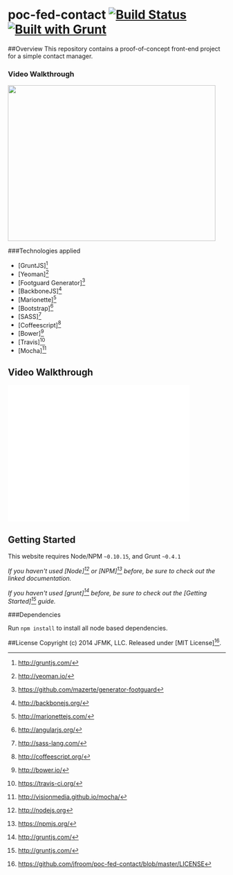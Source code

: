 # poc-fed-contact [![Build Status](https://travis-ci.org/jfroom/poc-fed-contact.png)](https://travis-ci.org/jfroom/poc-fed-contact) [![Built with Grunt](https://cdn.gruntjs.com/builtwith.png)](http://gruntjs.com/)

##Overview
This repository contains a proof-of-concept front-end project for a simple contact manager.

### Video Walkthrough
<a href="]http://www.youtube.com/watch?v=xme0Spegh2o"><img src="http://img.youtube.com/vi/xme0Spegh2o/hqdefault.jpg" width="480" height="360"/></a>

###Technologies applied
- [GruntJS][^grunt]
- [Yeoman][^yeoman]
- [Footguard Generator][^footguard]
- [BackboneJS][^backbone]
- [Marionette][^marionette]
- [Bootstrap][^bootstrap]
- [SASS][^sass]
- [Coffeescript][^coffeescript]
- [Bower][^bower]
- [Travis][^travis]
- [Mocha][^mocha]

[^yeoman]: http://yeoman.io/
[^grunt]: http://gruntjs.com/
[^handlebars]: http://handlebarsjs.com/
[^bootstrap]: http://angularjs.org/
[^sass]: http://sass-lang.com/
[^coffeescript]: http://coffeescript.org/
[^bower]: http://bower.io/
[^karma]: http://karma-runner.github.io/
[^protractor]: https://github.com/angular/protractor
[^jenkins]: http://jenkins-ci.org/
[^bootstrap]: http://getbooktstrap/
[^sauce]: https://saucelabs.com/
[^travis]: https://travis-ci.org/
[^plato]: https://github.com/es-analysis/plato
[^backbone]: http://backbonejs.org/
[^marionette]: http://marionettejs.com/
[^mocha]: http://visionmedia.github.io/mocha/
[^footguard]: https://github.com/mazerte/generator-footguard

## Video Walkthrough
<iframe width="420" height="315" src="//www.youtube.com/embed/xme0Spegh2o?rel=0" frameborder="0" allowfullscreen></iframe>

## Getting Started

This website requires Node/NPM `~0.10.15`, and Grunt `~0.4.1`

_If you haven't used [Node][^node] or [NPM][^npm] before, be sure to check out the linked documentation._

_If you haven't used [grunt][^grunt] before, be sure to check out the [Getting Started][^gruntstart] guide._

[^node]: http://nodejs.org
[^npm]: https://npmjs.org/
[^gruntstart]: http://gruntjs.com/

###Dependencies

Run `npm install` to install all node based dependencies.

##License
Copyright (c) 2014 JFMK, LLC. Released under [MIT License][^license].
[^license]: https://github.com/jfroom/poc-fed-contact/blob/master/LICENSE
